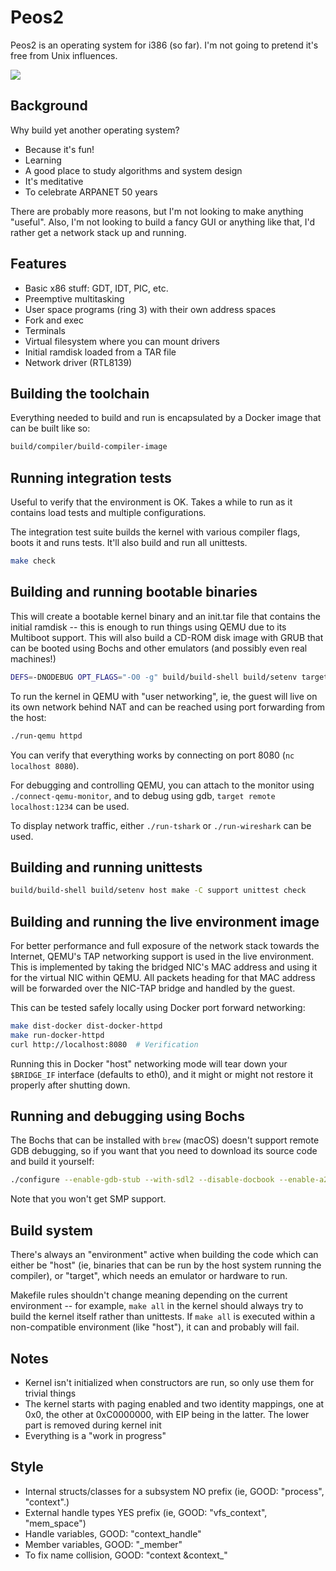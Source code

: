 # Peos2
Peos2 is an operating system for i386 (so far). I'm not going to pretend it's free from Unix influences.

![](https://github.com/peteb/peos2/workflows/make%20check/badge.svg)

## Background
Why build yet another operating system?

- Because it's fun!
- Learning
- A good place to study algorithms and system design
- It's meditative
- To celebrate ARPANET 50 years

There are probably more reasons, but I'm not looking to make anything "useful". Also, I'm not looking to build a fancy GUI or anything like that, I'd rather get a network stack up and running.

## Features
- Basic x86 stuff: GDT, IDT, PIC, etc.
- Preemptive multitasking
- User space programs (ring 3) with their own address spaces
- Fork and exec
- Terminals
- Virtual filesystem where you can mount drivers
- Initial ramdisk loaded from a TAR file
- Network driver (RTL8139)

## Building the toolchain
Everything needed to build and run is encapsulated by a Docker image that can be built like so:

```bash
build/compiler/build-compiler-image
```

## Running integration tests
Useful to verify that the environment is OK. Takes a while to run as
it contains load tests and multiple configurations.

The integration test suite builds the kernel with various compiler
flags, boots it and runs tests. It'll also build and run all
unittests.

```bash
make check
```

## Building and running bootable binaries
This will create a bootable kernel binary and an init.tar file that
contains the initial ramdisk -- this is enough to run things using
QEMU due to its Multiboot support. This will also build a
CD-ROM disk image with GRUB that can be booted using Bochs and other
emulators (and possibly even real machines!)

```bash
DEFS=-DNODEBUG OPT_FLAGS="-O0 -g" build/build-shell build/setenv target make all image
```

To run the kernel in QEMU with "user networking", ie, the guest will
live on its own network behind NAT and can be reached using port
forwarding from the host:

```bash
./run-qemu httpd
```

You can verify that everything works by connecting on port 8080 (`nc
localhost 8080`).

For debugging and controlling QEMU, you can attach to the monitor
using `./connect-qemu-monitor`, and to debug using gdb, `target remote
localhost:1234` can be used.

To display network traffic, either `./run-tshark` or `./run-wireshark`
can be used.

## Building and running unittests
```bash
build/build-shell build/setenv host make -C support unittest check
```

## Building and running the live environment image
For better performance and full exposure of the network stack towards
the Internet, QEMU's TAP networking support is used in the live
environment. This is implemented by taking the bridged NIC's MAC
address and using it for the virtual NIC within QEMU. All packets
heading for that MAC address will be forwarded over the NIC-TAP
bridge and handled by the guest.

This can be tested safely locally using Docker port forward networking:

```bash
make dist-docker dist-docker-httpd
make run-docker-httpd
curl http://localhost:8080  # Verification
```

Running this in Docker "host" networking mode will tear down your
`$BRIDGE_IF` interface (defaults to eth0), and it might or might not
restore it properly after shutting down.

## Running and debugging using Bochs
The Bochs that can be installed with `brew` (macOS) doesn't support
remote GDB debugging, so if you want that you need to download its
source code and build it yourself:

```bash
./configure --enable-gdb-stub --with-sdl2 --disable-docbook --enable-a20-pin --enable-alignment-check --enable-all-optimizations --enable-cdrom --enable-clgd54xx --enable-cpu-level=6 --enable-disasm --enable-fpu --enable-iodebug --enable-large-ramfile --enable-logging --enable-long-phy-address --enable-pci --enable-plugins --enable-readline --enable-show-ips --enable-usb
```

Note that you won't get SMP support.

## Build system
There's always an "environment" active when building the code which
can either be "host" (ie, binaries that can be run by the host system
running the compiler), or "target", which needs an emulator or
hardware to run.

Makefile rules shouldn't change meaning depending on the current
environment -- for example, `make all` in the kernel should always try
to build the kernel itself rather than unittests. If `make all` is
executed within a non-compatible environment (like "host"), it can and
probably will fail.


## Notes
- Kernel isn't initialized when constructors are run, so only use them for trivial things
- The kernel starts with paging enabled and two identity mappings, one at 0x0, the other at 0xC0000000, with EIP being in the latter. The lower part is removed during kernel init
- Everything is a "work in progress"

## Style
- Internal structs/classes for a subsystem NO prefix (ie, GOOD: "process", "context".)
- External handle types YES prefix (ie, GOOD: "vfs_context", "mem_space")
- Handle variables, GOOD: "context_handle"
- Member variables, GOOD: "_member"
- To fix name collision, GOOD: "context &context_"
